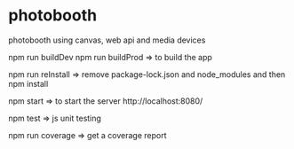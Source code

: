 # photobooth
photobooth using canvas, web api and media devices

npm run buildDev
npm run buildProd
=> to build the app

npm run reInstall
=> remove package-lock.json and node_modules and then npm install

npm start
=> to start the server
http://localhost:8080/

npm test
=> js unit testing

npm run coverage
=> get a coverage report
